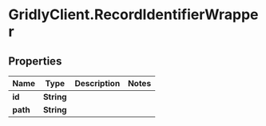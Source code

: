 # GridlyClient.RecordIdentifierWrapper

## Properties

Name | Type | Description | Notes
------------ | ------------- | ------------- | -------------
**id** | **String** |  | 
**path** | **String** |  | 


